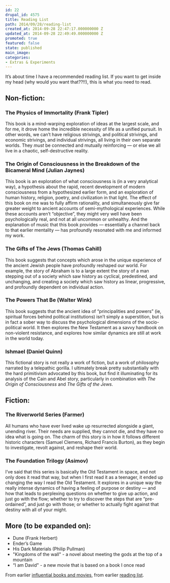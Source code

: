 ```yaml
---
id: 22
drupal_id: 4575
title: Reading List
path: 2014/09/28/reading-list
created_at: 2014-09-28 22:47:17.000000000 Z
updated_at: 2014-09-28 22:49:49.000000000 Z
promoted: true
featured: false
state: published
main_image: 
categories:
- Extras & Experiments
---
```

It’s about time I have a recommended reading list. If you want to get inside my head (why would you want that??!!), this is what you need to read.

## Non-fiction:

### The Physics of Immortality (Frank Tipler)
This book is a mind-warping exploration of ideas at the largest scale, and for me, it drove home the incredible necessity of life as a unified pursuit. In other words, we can’t have religious strivings, and political strivings, and economic strivings, and individual strivings, all living in their own separate worlds. They *must* be connected and mutually reinforcing — or else we all live in a chaotic, self-destructive reality.

### The Origin of Consciousness in the Breakdown of the Bicameral Mind (Julian Jaynes)
This book is an exploration of what consciousness is (in a very analytical way), a hypothesis about the rapid, recent development of modern consciousness from a hypothesized earlier form, and an exploration of human history, religion, poetry, and civilization in that light. The effect of this book on me was to fully affirm rationality, and simultaneously give far greater weight to ancient accounts of semi-mythological experiences. While these accounts aren’t “objective”, they might very well have been psychologically real, and not at all uncommon or unhealthy. And the explanation of music that this book provides — essentially a channel back to that earlier mentality — has profoundly resonated with me and informed my work.

### The Gifts of The Jews (Thomas Cahill)
This book suggests that concepts which arose in the unique experience of the ancient Jewish people have profoundly reshaped our world. For example, the story of Abraham is to a large extent the story of a man stepping out of a society which saw history as cyclical, predestined, and unchanging, and creating a society which saw history as linear, progressive, and profoundly dependent on individual action.

### The Powers That Be (Walter Wink)
This book suggests that the ancient idea of “principalities and powers” (ie, spiritual forces behind political institutions) isn’t simply a superstition, but is in fact a sober way to discuss the psychological dimensions of the socio-political world. It then explores the New Testament as a savvy handbook on non-violent resistance, and explores how similar dynamics are still at work in the world today.

### Ishmael (Daniel Quinn)
This fictional story is not really a work of fiction, but a work of philosophy narrated by a telepathic gorilla. I ultimately break pretty substantially with the hard primitivism advocated by this book, but find it illuminating for its analysis of the Cain and Abel story, particularly in combination with *The Origin of Consciousness* and *The Gifts of the Jews*.

## Fiction:

### The Riverworld Series (Farmer)
All humans who have ever lived wake up resurrected alongside a giant, unending river. Their needs are supplied, they cannot die, and they have no idea what is going on. The charm of this story is in how it follows different historic characters (Samuel Clemens, Richard Francis Burton), as they begin to investigate, revolt against, and reshape their world.

### The Foundation Trilogy (Asimov)
I’ve said that this series is basically the Old Testament in space, and not only does it read that way, but when I first read it as a teenager, it ended up changing the way I read the Old Testament. It explores in a unique way the really intense dynamics of having a feeling of purpose or destiny — and how that leads to perplexing questions on whether to give up action, and just go with the flow; whether to try to discover the steps that are “pre-ordained”, and just go with those; or whether to actually fight against that destiny with all of your might.

## More (to be expanded on):
- Dune (Frank Herbert)
- Ender’s Game
- His Dark Materials (Philip Pullman)
- "Kingdoms of the wall" - a novel about meeting the gods at the top of a mountain
- “I am David" - a new movie that is based on a book I once read

From earlier [influential books and movies](http://micahredding.com/blog/2012/11/25/influential-books-movies), from earlier [reading list](http://micahredding.com/blog/2011/09/16/reading-list).
